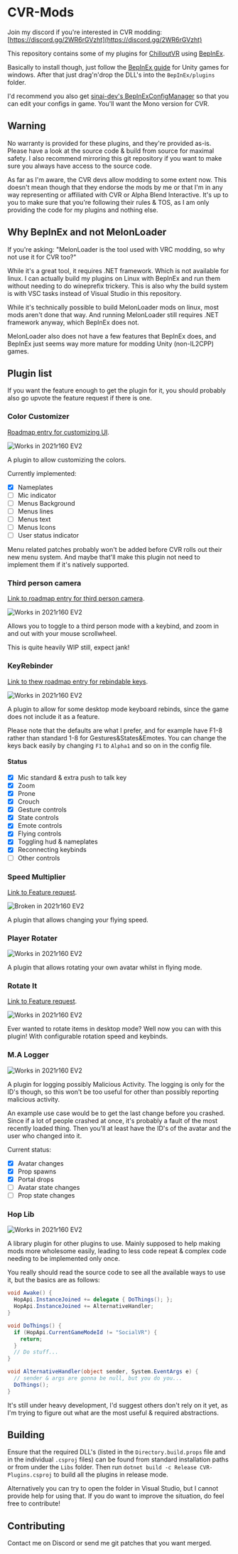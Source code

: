 # CVR-Mods

Join my discord if you're interested in CVR modding: [https://discord.gg/2WR6rGVzht](https://discord.gg/2WR6rGVzht)

This repository contains some of my plugins for [ChilloutVR](https://store.steampowered.com/app/661130/ChilloutVR/) using [BepInEx](https://github.com/BepInEx/BepInEx).

Basically to install though, just follow the [BepInEx guide](https://docs.bepinex.dev/articles/user_guide/installation/index.html) for Unity games for windows.
After that just drag'n'drop the DLL's into the `BepInEx/plugins` folder.

I'd recommend you also get [sinai-dev's BepInExConfigManager](https://github.com/sinai-dev/BepInExConfigManager) so that you can edit your configs in game. You'll want the Mono version for CVR.

## Warning

No warranty is provided for these plugins, and they're provided as-is.
Please have a look at the source code & build from source for maximal safety.
I also recommend mirroring this git repository if you want to make sure you always have access to the source code.

As far as I'm aware, the CVR devs allow modding to some extent now.
This doesn't mean though that they endorse the mods by me or that I'm in any way representing or affiliated with CVR or Alpha Blend Interactive.
It's up to you to make sure that you're following their rules & TOS, as I am only providing the code for my plugins and nothing else.

## Why BepInEx and not MelonLoader

If you're asking: "MelonLoader is the tool used with VRC modding, so why not use it for CVR too?"

While it's a great tool, it requires .NET framework. Which is not available for linux.
I can actually build my plugins on Linux with BepInEx and run them without needing to do wineprefix trickery.
This is also why the build system is with VSC tasks instead of Visual Studio in this repository.

While it's technically possible to build MelonLoader mods on linux, most mods aren't done that way.
And running MelonLoader still requires .NET framework anyway, which BepInEx does not.

MelonLoader also does not have a few features that BepInEx does, and BepInEx just seems way more mature for modding Unity (non-IL2CPP) games.

## Plugin list

If you want the feature enough to get the plugin for it, you should probably also go upvote the feature request if there is one.

### Color Customizer

[Roadmap entry for customizing UI](https://hub.abinteractive.net/roadmap/inspect?job=191).

![Works in 2021r160 EV2](https://img.shields.io/badge/2021r160%20EV2-Works-brightgreen?style=flat)

A plugin to allow customizing the colors.

Currently implemented:

- [x] Nameplates
- [ ] Mic indicator
- [ ] Menus Background
- [ ] Menus lines
- [ ] Menus text
- [ ] Menus Icons
- [ ] User status indicator

Menu related patches probably won't be added before CVR rolls out their new menu system.
And maybe that'll make this plugin not need to implement them if it's natively supported.

### Third person camera

[Link to roadmap entry for third person camera](https://hub.abinteractive.net/roadmap/inspect?job=198).

![Works in 2021r160 EV2](https://img.shields.io/badge/2021r160%20EV2-Works-brightgreen?style=flat)

Allows you to toggle to a third person mode with a keybind, and zoom in and out with your mouse scrollwheel.

This is quite heavily WIP still, expect jank!

### KeyRebinder

[Link to thew roadmap entry for rebindable keys](https://hub.abinteractive.net/roadmap/inspect?job=212).

![Works in 2021r160 EV2](https://img.shields.io/badge/2021r160%20EV2-Works-brightgreen?style=flat)

A plugin to allow for some desktop mode keyboard rebinds, since the game does not include it as a feature.

Please note that the defaults are what I prefer, and for example have F1-8 rather than standard 1-8 for Gestures&States&Emotes. You can change the keys back easily by changing `F1` to `Alpha1` and so on in the config file.

#### Status

- [x] Mic standard & extra push to talk key
- [x] Zoom
- [x] Prone
- [x] Crouch
- [x] Gesture controls
- [x] State controls
- [x] Emote controls
- [x] Flying controls
- [x] Toggling hud & nameplates
- [x] Reconnecting keybinds
- [ ] Other controls

### Speed Multiplier

[Link to Feature request](https://forums.abinteractive.net/d/187-flight-speed-multiplier).

![Broken in 2021r160 EV2](https://img.shields.io/badge/2021r160%20EV2-Broken-red?style=flat)

A plugin that allows changing your flying speed.

### Player Rotater

![Works in 2021r160 EV2](https://img.shields.io/badge/2021r160%20EV2-Works-brightgreen?style=flat)

A plugin that allows rotating your own avatar whilst in flying mode.

### Rotate It

[Link to Feature request](https://forums.abinteractive.net/d/97-object-rotation-in-desktop).

![Works in 2021r160 EV2](https://img.shields.io/badge/2021r160%20EV2-Works-brightgreen?style=flat)

Ever wanted to rotate items in desktop mode? Well now you can with this plugin!
With configurable rotation speed and keybinds.

### M.A Logger

![Works in 2021r160 EV2](https://img.shields.io/badge/2021r160%20EV2-Works-brightgreen?style=flat)

A plugin for logging possibly Malicious Activity.
The logging is only for the ID's though, so this won't be too useful for other than possibly reporting malicious activity.

An example use case would be to get the last change before you crashed.
Since if a lot of people crashed at once, it's probably a fault of the most recently loaded thing.
Then you'll at least have the ID's of the avatar and the user who changed into it.

Current status:

- [x] Avatar changes
- [x] Prop spawns
- [x] Portal drops
- [ ] Avatar state changes
- [ ] Prop state changes

### Hop Lib

![Works in 2021r160 EV2](https://img.shields.io/badge/2021r160%20EV2-Works-brightgreen?style=flat)

A library plugin for other plugins to use. Mainly supposed to help making mods more wholesome easily, leading to less code repeat & complex code needing to be implemented only once.

You really should read the source code to see all the available ways to use it, but the basics are as follows:

```csharp
void Awake() {
  HopApi.InstanceJoined += delegate { DoThings(); };
  HopApi.InstanceJoined += AlternativeHandler;
}

void DoThings() {
  if (HopApi.CurrentGameModeId != "SocialVR") {
    return;
  }
  // Do stuff...
}

void AlternativeHandler(object sender, System.EventArgs e) {
  // sender & args are gonna be null, but you do you...
  DoThings();
}
```

It's still under heavy development, I'd suggest others don't rely on it yet, as I'm trying to figure out what are the most useful & required abstractions.

## Building

Ensure that the required DLL's (listed in the `Directory.build.props` file and in the individual `.csproj` files) can be found from standard installation paths or from under the `Libs` folder.
Then run `dotnet build -c Release CVR-Plugins.csproj` to build all the plugins in release mode.

Alternatively you can try to open the folder in Visual Studio, but I cannot provide help for using that.
If you do want to improve the situation, do feel free to contribute!

## Contributing

Contact me on Discord or send me git patches that you want merged.
